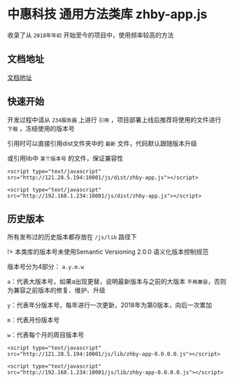 # 中惠科技 通用方法类库 zhby-app.js

收录了从 `2018年年初` 开始至今的项目中，使用频率较高的方法

## 文档地址

[文档地址](https://beiding110.github.io/procupine-app-document/)

## 快速开始

开发过程中请从 `234服务器` 上进行 `引用` ，项目部署上线后推荐将使用的文件进行 `下载` ，冻结使用的版本号

引用时可以直接引用dist文件夹中的 `最新` 文件，代码默认跟随版本升级

或引用lib中 `某个版本号` 的文件，保证兼容性

```外网引用
<script type="text/javascript" src="http://121.28.5.194:10001/js/dist/zhby-app.js"></script>
```
```内网引用
<script type="text/javascript" src="http://192.168.1.234:10001/js/dist/zhby-app.js"></script>
```

## 历史版本

所有发布过的历史版本都存放在 `/js/lib` 路径下

!> 本类库的版本号未使用Semantic Versioning 2.0.0 语义化版本控制规范

版本号分为4部分： `a.y.m.w`

`a`：代表大版本号，如果a出现更替，说明最新版本与之前的大版本 `不再兼容`，否则为兼容之前版本的修复、维护、升级

`y`：代表年分版本号，每年进行一次更新，2018年为第0版本，向后一次累加

`m`：代表月份版本号

`w`：代表每个月的周目版本号

```外网引用
<script type="text/javascript" src="http://121.28.5.194:10001/js/lib/zhby-app-0.0.0.0.js"></script>
```

```内网引用
<script type="text/javascript" src="http://192.168.1.234:10001/js/lib/zhby-app-0.0.0.0.js"></script>
```
